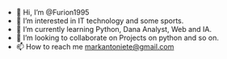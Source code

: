 - 👋 Hi, I’m @Furion1995
- 👀 I’m interested in IT technology and some sports.
- 🌱 I’m currently learning Python, Dana Analyst, Web and IA.
- 💞️ I’m looking to collaborate on Projects on python and so on.
- 📫 How to reach me markantoniete@gmail.com

<!---
Furion1995/Furion1995 is a ✨ special ✨ repository because its `README.md` (this file) appears on your GitHub profile.
You can click the Preview link to take a look at your changes.
--->

